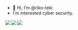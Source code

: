 - 👋 Hi, I’m @riko-teki
- I'm interested cyber security.

<a href="https://github.com/anuraghazra/github-readme-stats">
  <img align="left" src="https://github-readme-stats.vercel.app/api?username=riko-teki&theme=github_dark" />
</a>
<a href="https://github.com/anuraghazra/github-readme-stats">
  <img align="left" src="https://github-readme-stats.vercel.app/api/top-langs/?username=riko-teki&exclude_repo=riko-teki,qmk_firmware,qmk_firmware_bmp,embedded_rust&theme=github_dark" />
</a>
<a href="https://github.com/riko-teki/permanent-ctf-writeup">
  <img src="https://github-readme-stats.vercel.app/api/pin/?username=riko-teki&repo=permanent-ctf-writeup&theme=github_dark" />
</a>
